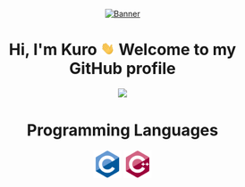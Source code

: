 <p align="center">
  <a href="https://github.com/Kuro-z04/Kuro-z04/blob/main/Banner.gif"><img src="Klee.gif" alt="Banner"></a>
</p>

<h1 align="center">Hi, I'm Kuro <img src="https://github.com/Kuro-z04/Kuro-z04/blob/main/Image/Hello.gif" width="5%"></a> Welcome to my GitHub profile</h1>

<p align="center">
  <a href="https://github.com/Kuro-z04"><img src="https://github-readme-stats.vercel.app/api?username=Kuro-z04&show_icons=true&theme=transparent"></a>
</p>

<h1 align="center">Programming Languages</h1>
<p align="center">
<a <h1 align="center"><img src = 'https://github.com/Kuro-z04/Kuro-z04/blob/main/Image/C.svg' width='50'/> <img src = 'https://github.com/Kuro-z04/Kuro-z04/blob/main/Image/CPP.svg' width='50'/></a>
</p>

<!--
**edisonlee55/edisonlee55** is a ✨ _special_ ✨ repository because its `README.md` (this file) appears on your GitHub profile.

Here are some ideas to get you started:

- 🔭 I’m currently working on ...
- 🌱 I’m currently learning ...
- 👯 I’m looking to collaborate on ...
- 🤔 I’m looking for help with ...
- 💬 Ask me about ...
- 📫 How to reach me: ...
- 😄 Pronouns: ...
- ⚡ Fun fact: ...
-->
